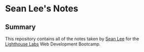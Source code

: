 # Sean Lee's Notes

## Summary

This repository contains all of the notes taken by [Sean Lee](https://github.com/seanrhee) for the [Lighthouse Labs](https://www.lighthouselabs.ca/) Web Development Bootcamp.